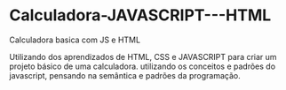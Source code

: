# Calculadora-JAVASCRIPT---HTML
 Calculadora basica com JS e HTML

Utilizando dos aprendizados de HTML, CSS e JAVASCRIPT para criar um projeto básico de uma calculadora.
utilizando os conceitos e padrões do javascript, pensando na semântica e padrões da programação.